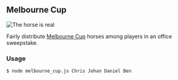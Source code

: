## Melbourne Cup

![The horse is real](http://i.imgur.com/6YFIDrP.jpg "Good at math")

Fairly distribute [Melbourne Cup](http://en.wikipedia.org/wiki/Melbourne_Cup) horses among players in an office sweepstake.

### Usage

```bash
$ node melbourne_cup.js Chris Johan Daniel Ben
```
